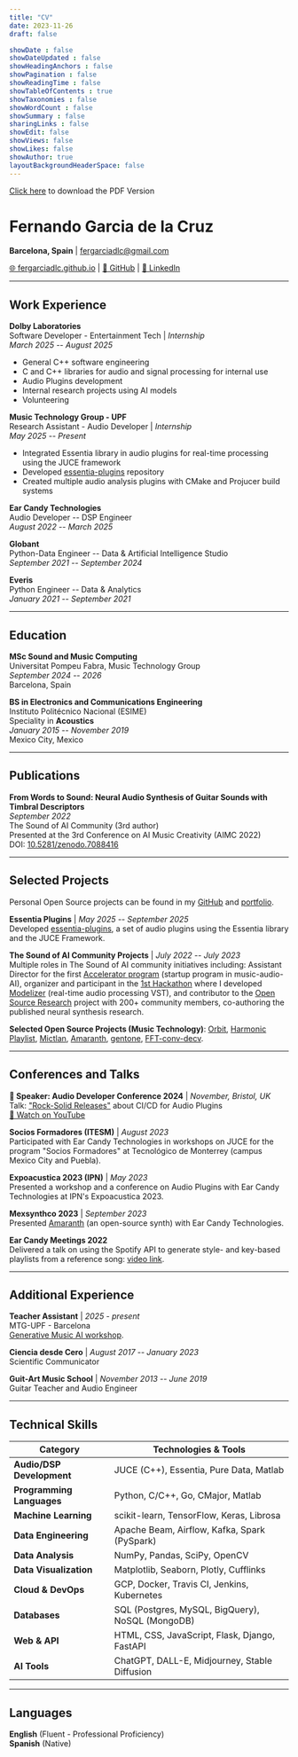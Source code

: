 ```yaml
---
title: "CV"
date: 2023-11-26
draft: false

showDate : false
showDateUpdated : false
showHeadingAnchors : false
showPagination : false
showReadingTime : false
showTableOfContents : true
showTaxonomies : false 
showWordCount : false
showSummary : false
sharingLinks : false
showEdit: false
showViews: false
showLikes: false
showAuthor: true
layoutBackgroundHeaderSpace: false
---
```


[Click here](https://drive.google.com/uc?export=download&id=1CQsCBHwZI_o0pCjoYTGqALPvzuURNNN3) to download the PDF Version

# Fernando Garcia de la Cruz

**Barcelona, Spain** | fergarciadlc@gmail.com

[🌐 fergarciadlc.github.io](https://fergarciadlc.github.io/) | 
[🐙 GitHub](https://github.com/fergarciadlc) | 
[💼 LinkedIn](https://www.linkedin.com/in/fergarciadlc/)

---

## Work Experience 

**Dolby Laboratories** \
Software Developer - Entertainment Tech | *Internship* \
*March 2025 -- August 2025*

- General C++ software engineering
- C and C++ libraries for audio and signal processing for internal use
- Audio Plugins development
- Internal research projects using AI models
- Volunteering

**Music Technology Group - UPF** \
Research Assistant - Audio Developer | *Internship* \
*May 2025 -- Present*

- Integrated Essentia library in audio plugins for real-time processing using the JUCE framework
- Developed [essentia-plugins](https://github.com/MTG/essentia-plugins) repository
- Created multiple audio analysis plugins with CMake and Projucer build systems

**Ear Candy Technologies** \
Audio Developer -- DSP Engineer \
*August 2022 -- March 2025*

**Globant** \
Python-Data Engineer -- Data & Artificial Intelligence Studio \
*September 2021 -- September 2024*

**Everis** \
Python Engineer -- Data & Analytics \
*January 2021 -- September 2021*

---

## Education

**MSc Sound and Music Computing** \
Universitat Pompeu Fabra, Music Technology Group \
*September 2024 -- 2026* \
Barcelona, Spain

**BS in Electronics and Communications Engineering** \
Instituto Politécnico Nacional (ESIME) \
Speciality in **Acoustics** \
*January 2015 -- November 2019* \
Mexico City, Mexico

---

## Publications

**From Words to Sound: Neural Audio Synthesis of Guitar Sounds with Timbral Descriptors** \
*September 2022* \
The Sound of AI Community (3rd author) \
Presented at the 3rd Conference on AI Music Creativity (AIMC 2022) \
DOI: [10.5281/zenodo.7088416](https://doi.org/10.5281/zenodo.7088416)

---

## Selected Projects

Personal Open Source projects can be found in my [GitHub](https://github.com/fergarciadlc) and [portfolio](https://fergarciadlc.github.io/portfolio/).

**Essentia Plugins** | *May 2025 -- September 2025* \
Developed [essentia-plugins](https://github.com/MTG/essentia-plugins), a set of audio plugins using the Essentia library and the JUCE Framework.

**The Sound of AI Community Projects** | *July 2022 -- July 2023* \
Multiple roles in The Sound of AI community initiatives including: Assistant Director for the first [Accelerator program](https://thesoundofai.com/accelerator.html) (startup program in music-audio-AI), organizer and participant in the [1st Hackathon](https://musikalkemist.github.io/thesoundofaihackathon/) where I developed [Modelizer](https://github.com/rodoortiz/Modelizer) (real-time audio processing VST), and contributor to the [Open Source Research](https://thesoundofaiosr.github.io/) project with 200+ community members, co-authoring the published neural synthesis research.

**Selected Open Source Projects (Music Technology)**: 
[Orbit](https://github.com/fergarciadlc/orbit/), 
[Harmonic Playlist](https://github.com/fergarciadlc/harmonic-playlist/), 
[Mictlan](https://github.com/fergarciadlc/mictlan/), 
[Amaranth](https://github.com/Ear-Candy-Technologies/Amaranth), 
[gentone](https://github.com/fergarciadlc/gentone/), 
[FFT-conv-decv](https://github.com/fergarciadlc/FFT-conv-decv/).

---

## Conferences and Talks

**🎤 Speaker: Audio Developer Conference 2024** | *November, Bristol, UK* \
Talk: ["Rock-Solid Releases"](https://conference.audio.dev/session/2024/rock-solid-releases-ci-cd-for-audio-developers/) about CI/CD for Audio Plugins \
[🎥 Watch on YouTube](https://www.youtube.com/watch?v=eKvPupqq9YE)

**Socios Formadores (ITESM)** | *August 2023* \
Participated with Ear Candy Technologies in workshops on JUCE for the program "Socios Formadores" at Tecnológico de Monterrey (campus Mexico City and Puebla).

**Expoacustica 2023 (IPN)** | *May 2023* \
Presented a workshop and a conference on Audio Plugins with Ear Candy Technologies at IPN's Expoacustica 2023.

**Mexsynthco 2023** | *September 2023* \
Presented [Amaranth](https://github.com/Ear-Candy-Technologies/Amaranth) (an open-source synth) with Ear Candy Technologies.

**Ear Candy Meetings 2022** \
Delivered a talk on using the Spotify API to generate style- and key-based playlists from a reference song: [video link](https://www.youtube.com/watch?v=WR77i7GtLb8).

---

## Additional Experience

**Teacher Assistant** | *2025 - present* \
MTG-UPF - Barcelona \
[Generative Music AI workshop](https://www.upf.edu/web/mtg/generative-music-ai-workshop).

**Ciencia desde Cero** | *August 2017 -- January 2023* \
Scientific Communicator

**Guit-Art Music School** | *November 2013 -- June 2019* \
Guitar Teacher and Audio Engineer

---

## Technical Skills

| **Category** | **Technologies & Tools** |
|--------------|---------------------------|
| **Audio/DSP Development** | JUCE (C++), Essentia, Pure Data, Matlab |
| **Programming Languages** | Python, C/C++, Go, CMajor, Matlab |
| **Machine Learning** | scikit-learn, TensorFlow, Keras, Librosa |
| **Data Engineering** | Apache Beam, Airflow, Kafka, Spark (PySpark) |
| **Data Analysis** | NumPy, Pandas, SciPy, OpenCV |
| **Data Visualization** | Matplotlib, Seaborn, Plotly, Cufflinks |
| **Cloud & DevOps** | GCP, Docker, Travis CI, Jenkins, Kubernetes |
| **Databases** | SQL (Postgres, MySQL, BigQuery), NoSQL (MongoDB) |
| **Web & API** | HTML, CSS, JavaScript, Flask, Django, FastAPI |
| **AI Tools** | ChatGPT, DALL-E, Midjourney, Stable Diffusion |

---

## Languages

**English** (Fluent - Professional Proficiency) \
**Spanish** (Native)